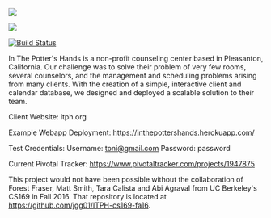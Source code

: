 <a href="https://codeclimate.com/github/jgg01/ITPH/"><img src="https://codeclimate.com/github/jgg01/ITPH/badges/gpa.svg" /></a>

<a href="https://codeclimate.com/github/jgg01/ITPH/coverage"><img src="https://codeclimate.com/github/jgg01/ITPH/badges/coverage.svg" /></a>

[![Build Status](https://travis-ci.org/jgg01/ITPH.svg?branch=master)](https://travis-ci.org/jgg01/ITPH)

In The Potter's Hands is a non-profit counseling center based in Pleasanton, California. Our challenge was to solve their problem of very few rooms, several counselors, and the management and scheduling problems arising from many clients. With the creation of a simple, interactive client and calendar database, we designed and deployed a scalable solution to their team.

Client Website:
itph.org

Example Webapp Deployment:
https://inthepottershands.herokuapp.com/

Test Credentials:
Username: toni@gmail.com
Password: password

Current Pivotal Tracker:
https://www.pivotaltracker.com/projects/1947875

This project would not have been possible without the collaboration of Forest Fraser, Matt Smith, Tara Calista and Abi Agraval from UC Berkeley's CS169 in Fall 2016. That repository is located at https://github.com/jgg01/ITPH-cs169-fa16.
